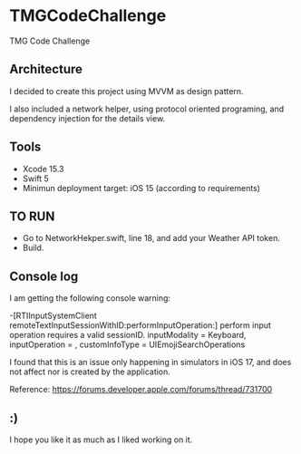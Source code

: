 # TMGCodeChallenge

TMG Code Challenge


## Architecture
I decided to create this project using MVVM as design pattern.

I also included a network helper, using protocol oriented programing, and dependency injection for the details view.


## Tools
- Xcode 15.3
- Swift 5
- Minimun deployment target: iOS 15 (according to requirements)


## TO RUN

- Go to NetworkHekper.swift, line 18, and add your Weather API token.
- Build.


## Console log
I am getting the following console warning:

-[RTIInputSystemClient remoteTextInputSessionWithID:performInputOperation:]  perform input operation requires a valid sessionID. inputModality = Keyboard, inputOperation = <null selector>, customInfoType = UIEmojiSearchOperations

I found that this is an issue only happening in simulators in iOS 17, and does not affect nor is created by the application.

Reference: https://forums.developer.apple.com/forums/thread/731700


## :)
I hope you like it as much as I liked working on it.
